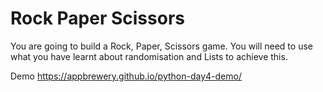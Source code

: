 # Rock Paper Scissors
You are going to build a Rock, Paper, Scissors game. 
You will need to use what you have learnt about randomisation and Lists to achieve this.

Demo
https://appbrewery.github.io/python-day4-demo/
